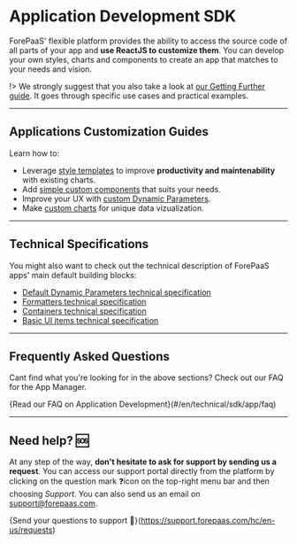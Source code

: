 # Application Development SDK

ForePaaS' flexible platform provides the ability to access the source code of all parts of your app and **use ReactJS to customize them**. You can develop your own styles, charts and components to create an app that matches to your needs and vision.

!> We strongly suggest that you also take a look at [our Getting Further guide](/en/getting-further/app-dev/index). It goes through specific use cases and practical examples.


--- 
## Applications Customization Guides

Learn how to:
* Leverage [style templates](/en/technical/sdk/app/charts/template) to improve **productivity and maintenability** with existing charts.
* Add [simple custom components](#/en/technical/sdk/app/custom-component) that suits your needs.
* Improve your UX with [custom Dynamic Parameters](#/en/technical/sdk/app/dynamic_parameters/create).
* Make [custom charts](#/en/technical/sdk/app/custom-chart) for unique data vizualization.


--- 
## Technical Specifications

You might also want to check out the technical description of ForePaaS apps' main default building blocks:

* [Default Dynamic Parameters technical specification](/en/technical/sdk/app/dynamic_parameters/index)
* [Formatters technical specification](/en/technical/sdk/app/formatter)
* [Containers technical specification](/en/technical/sdk/app/container/panel)
* [Basic UI items technical specification](/en/technical/sdk/app/basic-ui/button)



---
## Frequently Asked Questions

Cant find what you're looking for in the above sections? Check out our FAQ for the App Manager.

{Read our FAQ on Application Development}(#/en/technical/sdk/app/faq)


---
## Need help? 🆘

At any step of the way, **don't hesitate to ask for support by sending us a request**. You can access our support portal directly from the platform by clicking on the question mark ❓icon on the top-right menu bar and then choosing *Support*. You can also send us an email on support@forepaas.com.

{Send your questions to support 🤔}(https://support.forepaas.com/hc/en-us/requests)